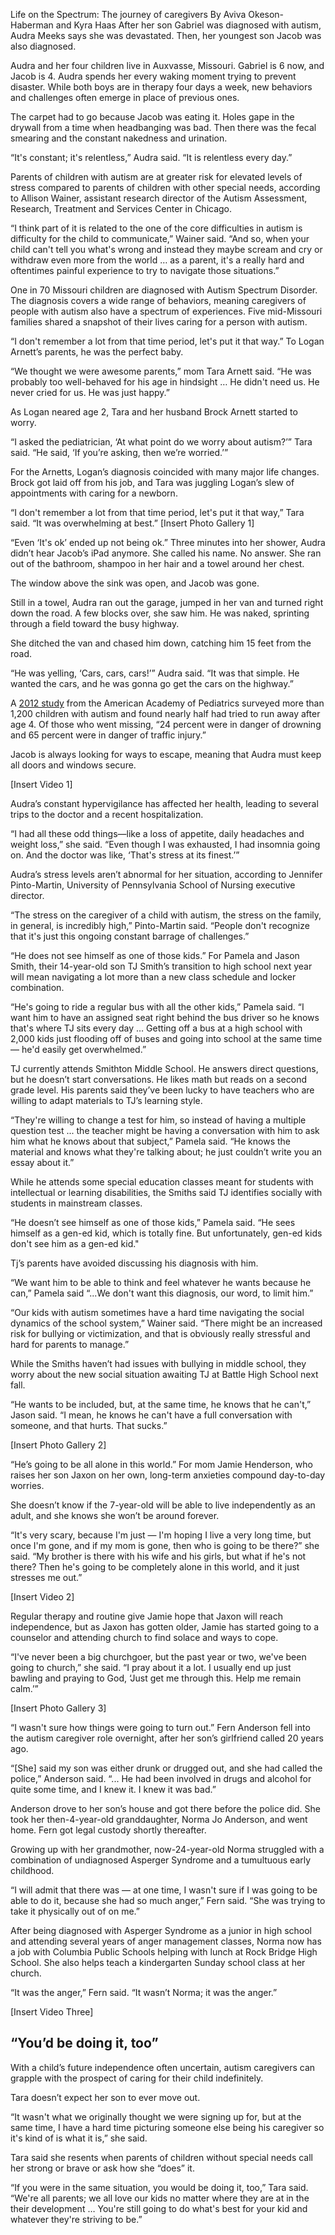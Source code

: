 Life on the Spectrum: The journey of caregivers
By Aviva Okeson-Haberman and Kyra Haas
After her son Gabriel was diagnosed with autism, Audra Meeks says she was devastated. Then, her youngest son Jacob was also diagnosed.
 
Audra and her four children live in Auxvasse, Missouri. Gabriel is 6 now, and Jacob is 4. Audra spends her every waking moment trying to prevent disaster. While both boys are in therapy four days a week, new behaviors and challenges often emerge in place of previous ones.
 
The carpet had to go because Jacob was eating it. Holes gape in the drywall from a time when headbanging was bad. Then there was the fecal smearing and the constant nakedness and urination.
 
“It's constant; it's relentless,” Audra said. “It is relentless every day.”
 
Parents of children with autism are at greater risk for elevated levels of stress compared to parents of children with other special needs, according to Allison Wainer, assistant research director of the Autism Assessment, Research, Treatment and Services Center in Chicago.
 
“I think part of it is related to the one of the core difficulties in autism is difficulty for the child to communicate,” Wainer said. “And so, when your child can't tell you what's wrong and instead they maybe scream and cry or withdraw even more from the world … as a parent, it's a really hard and oftentimes painful experience to try to navigate those situations.”
 
One in 70 Missouri children are diagnosed with Autism Spectrum Disorder. The diagnosis covers a wide range of behaviors, meaning caregivers of people with autism also have a spectrum of experiences. Five mid-Missouri families shared a snapshot of their lives caring for a person with autism.
 
“I don't remember a lot from that time period, let's put it that way.”
To Logan Arnett’s parents, he was the perfect baby.
 
“We thought we were awesome parents,” mom Tara Arnett said. “He was probably too well-behaved for his age in hindsight … He didn't need us. He never cried for us. He was just happy.”
 
As Logan neared age 2, Tara and her husband Brock Arnett started to worry.
 
“I asked the pediatrician, ‘At what point do we worry about autism?’” Tara said. “He said, ‘If you’re asking, then we’re worried.’”
 
For the Arnetts, Logan’s diagnosis coincided with many major life changes. Brock got laid off from his job, and Tara was juggling Logan’s slew of appointments with caring for a newborn.
 
“I don't remember a lot from that time period, let's put it that way,” Tara said. “It was overwhelming at best.”
[Insert Photo Gallery 1]
 
“Even ‘It's ok’ ended up not being ok.”
Three minutes into her shower, Audra didn’t hear Jacob’s iPad anymore. She called his name. No answer. She ran out of the bathroom, shampoo in her hair and a towel around her chest.
 
The window above the sink was open, and Jacob was gone.
 
Still in a towel, Audra ran out the garage, jumped in her van and turned right down the road. A few blocks over, she saw him. He was naked, sprinting through a field toward the busy highway.
 
She ditched the van and chased him down, catching him 15 feet from the road.
 
“He was yelling, ‘Cars, cars, cars!’” Audra said. “It was that simple. He wanted the cars, and he was gonna go get the cars on the highway.”
 
A [2012 study](http://pediatrics.aappublications.org/content/130/5/870) from the American Academy of Pediatrics surveyed more than 1,200 children with autism and found nearly half had tried to run away after age 4. Of those who went missing, “24 percent were in danger of drowning and 65 percent were in danger of traffic injury.”
 
Jacob is always looking for ways to escape, meaning that Audra must keep all doors and windows secure.
 
[Insert Video 1]
 
Audra’s constant hypervigilance has affected her health, leading to several trips to the doctor and a recent hospitalization.
 
“I had all these odd things—like a loss of appetite, daily headaches and weight loss,” she said. “Even though I was exhausted, I had insomnia going on. And the doctor was like, ‘That's stress at its finest.’”
 
Audra’s stress levels aren’t abnormal for her situation, according to Jennifer Pinto-Martin, University of Pennsylvania School of Nursing executive director.
 
“The stress on the caregiver of a child with autism, the stress on the family, in general, is incredibly high,” Pinto-Martin said. “People don't recognize that it's just this ongoing constant barrage of challenges.”
 
“He does not see himself as one of those kids.”
For Pamela and Jason Smith, their 14-year-old son TJ Smith’s transition to high school next year will mean navigating a lot more than a new class schedule and locker combination.
 
“He's going to ride a regular bus with all the other kids,” Pamela said. “I want him to have an assigned seat right behind the bus driver so he knows that's where TJ sits every day … Getting off a bus at a high school with 2,000 kids just flooding off of buses and going into school at the same time — he'd easily get overwhelmed.”
 
TJ currently attends Smithton Middle School. He answers direct questions, but he doesn’t start conversations. He likes math but reads on a second grade level. His parents said they’ve been lucky to have teachers who are willing to adapt materials to TJ’s learning style.
 
“They're willing to change a test for him, so instead of having a multiple question test ... the teacher might be having a conversation with him to ask him what he knows about that subject,” Pamela said. “He knows the material and knows what they're talking about; he just couldn’t write you an essay about it.”
 
While he attends some special education classes meant for students with intellectual or learning disabilities, the Smiths said TJ identifies socially with students in mainstream classes.
 
“He doesn’t see himself as one of those kids,” Pamela said.  “He sees himself as a gen-ed kid, which is totally fine. But unfortunately, gen-ed kids don't see him as a gen-ed kid."
 
Tj’s parents have avoided discussing his diagnosis with him.
 
“We want him to be able to think and feel whatever he wants because he can,” Pamela said “...We don't want this diagnosis, our word, to limit him.”
 
“Our kids with autism sometimes have a hard time navigating the social dynamics of the school system,” Wainer said. “There might be an increased risk for bullying or victimization, and that is obviously really stressful and hard for parents to manage.”
 
While the Smiths haven’t had issues with bullying in middle school, they worry about the new social situation awaiting TJ at Battle High School next fall.
 
“He wants to be included, but, at the same time, he knows that he can't,” Jason said. “I mean, he knows he can't have a full conversation with someone, and that hurts. That sucks.”
 
[Insert Photo Gallery 2]
 
“He’s going to be all alone in this world.”
For mom Jamie Henderson, who raises her son Jaxon on her own, long-term anxieties compound day-to-day worries.
 
She doesn’t know if the 7-year-old will be able to live independently as an adult, and she knows she won’t be around forever.
 
“It's very scary, because I'm just — I'm hoping I live a very long time, but once I'm gone, and if my mom is gone, then who is going to be there?” she said. “My brother is there with his wife and his girls, but what if he's not there? Then he's going to be completely alone in this world, and it just stresses me out.”
 
[Insert Video 2]
 
Regular therapy and routine give Jamie hope that Jaxon will reach independence, but as Jaxon has gotten older, Jamie has started going to a counselor and attending church to find solace and ways to cope.
 
“I've never been a big churchgoer, but the past year or two, we've been going to church,” she said. “I pray about it a lot. I usually end up just bawling and praying to God, ‘Just get me through this. Help me remain calm.’”
 
[Insert Photo Gallery 3]
 
“I wasn't sure how things were going to turn out.”
Fern Anderson fell into the autism caregiver role overnight, after her son’s girlfriend called 20 years ago.
 
“[She] said my son was either drunk or drugged out, and she had called the police,” Anderson said. “... He had been involved in drugs and alcohol for quite some time, and I knew it. I knew it was bad.”
 
Anderson drove to her son’s house and got there before the police did. She took her then-4-year-old granddaughter, Norma Jo Anderson, and went home. Fern got legal custody shortly thereafter.
 
Growing up with her grandmother, now-24-year-old Norma struggled with a combination of undiagnosed Asperger Syndrome and a tumultuous early childhood.
 
“I will admit that there was — at one time, I wasn't sure if I was going to be able to do it, because she had so much anger,” Fern said. “She was trying to take it physically out of on me.”
 
After being diagnosed with Asperger Syndrome as a junior in high school and attending several years of anger management classes, Norma now has a job with Columbia Public Schools helping with lunch at Rock Bridge High School. She also helps teach a kindergarten Sunday school class at her church.
 
“It was the anger,” Fern said. “It wasn’t Norma; it was the anger.”
 
[Insert Video Three]
## “You’d be doing it, too”
With a child’s future independence often uncertain, autism caregivers can grapple with the prospect of caring for their child indefinitely.

Tara doesn’t expect her son to ever move out.

“It wasn't what we originally thought we were signing up for, but at the same time, I have a hard time picturing someone else being his caregiver so it's kind of is what it is,” she said.

Tara said she resents when parents of children without special needs call her strong or brave or ask how she “does” it.
 
“If you were in the same situation, you would be doing it, too,” Tara said. “We're all parents; we all love our kids no matter where they are at in the their development … You're still going to do what's best for your kid and whatever they're striving to be.”